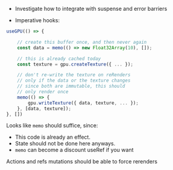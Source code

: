- Investigate how to integrate with suspense and error barriers

- Imperative hooks:

```js
useGPU(() => {

    // create this buffer once, and then never again
    const data = memo(() => new Float32Array(10), []);

    // this is already cached today
    const texture = gpu.createTexture({ ... });

    // don't re-write the texture on reRenders
    // only if the data or the texture changes
    // since both are immutable, this should
    // only render once
    memo(() => {
        gpu.writeTexture({ data, texture, ... });
    }, [data, texture]);
}, [])
```

Looks like `memo` should suffice, since:

- This code is already an effect.
- State should not be done here anyways.
- `memo` can become a discount useRef if you want

Actions and refs mutations should be able to force rerenders
